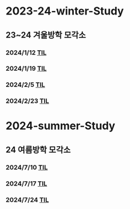 # 2023-24-winter-Study
## 23~24 겨울방학 모각소
### 2024/1/12 [TIL](https://github.com/owl2lwo12/2023-24-winter-Study/tree/main/WinterStudy/24-1-12)
### 2024/1/19 [TIL](https://github.com/owl2lwo12/2023-24-winter-Study/blob/main/WinterStudy/24-1-19)
### 2024/2/5 [TIL](https://github.com/owl2lwo12/2023-24-winter-Study/tree/main/WinterStudy/24-2-5)
### 2024/2/23 [TIL](https://github.com/owl2lwo12/2023-24-winter-Study/tree/main/WinterStudy/24-2-23)

# 2024-summer-Study
## 24 여름방학 모각소
### 2024/7/10 [TIL](https://github.com/owl2lwo12/2023-24-winter-Study/tree/main/24SummerStudy/24-7-10)
### 2024/7/17 [TIL](https://github.com/owl2lwo12/2023-24-winter-Study/tree/main/24SummerStudy/24-7-17)
### 2024/7/24 [TIL](https://github.com/owl2lwo12/2023-24-winter-Study/tree/main/24SummerStudy/24-7-24)